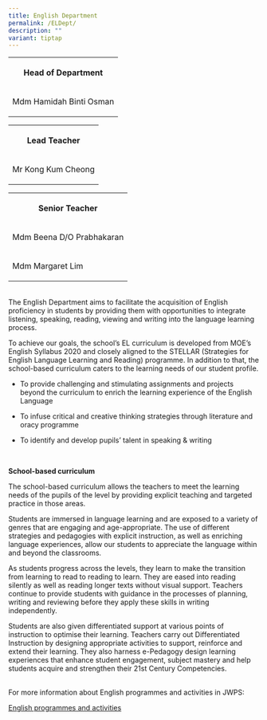 ```yaml
---
title: English Department
permalink: /ELDept/
description: ""
variant: tiptap
---
```

<table><tbody><tr><th rowspan="1" colspan="1"><p>Head of Department</p></th></tr><tr><td rowspan="1" colspan="1"><p>Mdm Hamidah Binti Osman</p></td></tr></tbody></table><table><tbody><tr><th rowspan="1" colspan="1"><p>Lead Teacher</p></th></tr><tr><td rowspan="1" colspan="1"><p>Mr Kong Kum Cheong</p></td></tr></tbody></table><table><tbody><tr><th rowspan="1" colspan="1"><p>Senior Teacher</p></th></tr><tr><td rowspan="1" colspan="1"><p>Mdm Beena D/O Prabhakaran</p></td></tr><tr><td rowspan="1" colspan="1"><p>Mdm Margaret Lim</p></td></tr></tbody></table><p><br>The English Department aims to facilitate the acquisition of English proficiency in students by providing them with opportunities to integrate listening, speaking, reading, viewing and writing into the language learning process. <br></p><p>To achieve our goals, the school’s EL curriculum is developed from MOE’s English Syllabus 2020 and closely aligned to the STELLAR (Strategies for English Language Learning and Reading) programme. In addition to that, the school-based curriculum caters to the learning needs of our student profile. <br></p><ul data-tight="true" class="tight"><li><p>To provide challenging and stimulating assignments and projects beyond the curriculum to enrich the learning experience of the English Language</p></li><li><p>To infuse critical and creative thinking strategies through literature and oracy programme</p></li><li><p>To identify and develop pupils’ talent in speaking &amp; writing</p></li></ul><p><br></p><p><strong>School-based curriculum</strong></p><p>The school-based curriculum allows the teachers to meet the learning needs of the pupils of the level by providing explicit teaching and targeted practice in those areas.<br></p><p>Students are immersed in language learning and are exposed to a variety of genres that are engaging and age-appropriate. The use of different strategies and pedagogies with explicit instruction, as well as enriching language experiences, allow our students to appreciate the language within and beyond the classrooms.<br></p><p>As students progress across the levels, they learn to make the transition from learning to read to reading to learn. They are eased into reading silently as well as reading longer texts without visual support. Teachers continue to provide students with guidance in the processes of planning, writing and reviewing before they apply these skills in writing independently.<br></p><p>Students are also given differentiated support at various points of instruction to optimise their learning. Teachers carry out Differentiated Instruction by designing appropriate activities to support, reinforce and extend their learning. They also harness e-Pedagogy design learning experiences that enhance student engagement, subject mastery and help students acquire and strengthen their 21st Century Competencies.</p><p><br>For more information about English programmes and activities in JWPS:</p><p><a href="/ELprogram" rel="noopener noreferrer nofollow" target="_blank">English programmes and activities</a></p>
